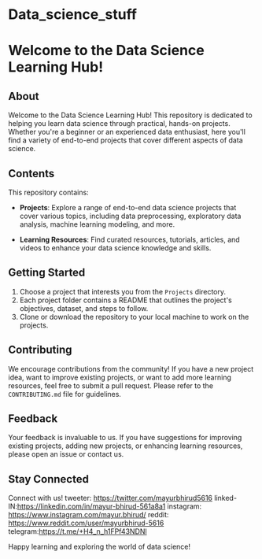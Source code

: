 # Data_science_stuff
# Welcome to the Data Science Learning Hub!

## About

Welcome to the Data Science Learning Hub! This repository is dedicated to helping you learn data science through practical, hands-on projects. Whether you're a beginner or an experienced data enthusiast, here you'll find a variety of end-to-end projects that cover different aspects of data science.

## Contents

This repository contains:

- **Projects**: Explore a range of end-to-end data science projects that cover various topics, including data preprocessing, exploratory data analysis, machine learning modeling, and more.

- **Learning Resources**: Find curated resources, tutorials, articles, and videos to enhance your data science knowledge and skills.

## Getting Started

1. Choose a project that interests you from the `Projects` directory.
2. Each project folder contains a README that outlines the project's objectives, dataset, and steps to follow.
3. Clone or download the repository to your local machine to work on the projects.

## Contributing

We encourage contributions from the community! If you have a new project idea, want to improve existing projects, or want to add more learning resources, feel free to submit a pull request. Please refer to the `CONTRIBUTING.md` file for guidelines.

## Feedback

Your feedback is invaluable to us. If you have suggestions for improving existing projects, adding new projects, or enhancing learning resources, please open an issue or contact us.

## Stay Connected

Connect with us!
tweeter: https://twitter.com/mayurbhirud5616
linked-IN:https://linkedin.com/in/mayur-bhirud-561a8a1
instagram: https://www.instagram.com/mayur.bhirud/
reddit: https://www.reddit.com/user/mayurbhirud-5616
telegram:https://t.me/+H4_n_h1FPf43NDNl

Happy learning and exploring the world of data science!
